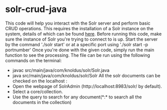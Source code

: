 # solr-crud-java
This code will help you interact with the Solr server and perform basic CRUD operations. This requires the installation of a Solr instance on the system, details of which can be found <a href ="https://lucene.apache.org/solr/guide/6_6/installing-solr.html#installing-solr"> here</a>.
Before running this code, make sure the instance of Solr you're trying to connect to is up. Start the server by the command './solr start' or at a specific port using './solr start -p portnumber'
Once you're done with the given code, simply run the main function to see the processing. The file can be run using the following commands on the terminal:
- javac src/main/java/com/knoldus/solr/Solr.java
- java src/main/java/com/knoldus/solr/Solr
All the solr documents can be checked on the localhost :
- Open the webpage of SolrAdmin (http://localhost:8983/solr/ by default).
- Select a core/collection.
- Use the query to search for any document(\*:\* to search all the documents in the collection)
